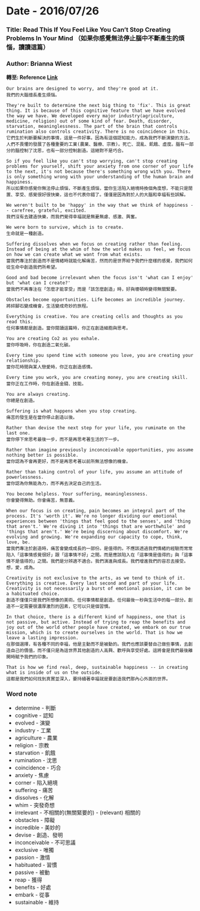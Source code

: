 # Date - 2016/07/26

### Title: Read This If You Feel Like You Can’t Stop Creating Problems In Your Mind （如果你感覺無法停止腦中不斷產生的煩惱，讀讀這篇）

### Author: Brianna Wiest


**轉至: Reference [Link](https://medium.com/personal-growth/read-this-if-you-feel-like-you-cant-stop-creating-problems-in-your-mind-d137a36201a7#.tqnk2mjfi)**

```
Our brains are designed to worry, and they're good at it.
我們的大腦擅長產生煩惱。

They're built to determine the next big thing to 'fix'. This is great thing. It is because of this cognitive feature that we have evolved the way we have. We developed every major industry(agriculture, medicine, religion) out of some kind of fear. Death, disorder, starvation, meaninglessness. The part of the brain that controls rumination also controls creativity. There is no coincidence in this.
它們生於判斷要解決的事情，這是一件好事。因為有這個認知能力，成為我們不斷演變的方法。人們不畏懼的發展了各種重要的工業(農業、醫療、宗教)。死亡、混亂、飢餓、虛度。腦有一部分的腦控制了沈思，也有一部分控制創造。這絕對不是巧合。

So if you feel like you can't stop worrying, can't stop creating problems for yourself, shift your anxiety from one corner of your life to the next, it's not because there's something wrong with you. There is only something wrong with your understanding of the human brain and happiness.
所以如果你感覺你無法停止煩惱，不斷產生煩惱，當你生活陷入絕境時換個角度想，不能只是閒置、享受、感覺很好很快樂，這也不代表你錯了。僅僅是因為對於人的大腦和幸福有些誤解。

We weren't built to be 'happy' in the way that we think of happiness -- carefree, grateful, excited.
我們沒有去建造快樂，而我們覺得幸福就是無憂無慮、感激、興奮。

We were born to survive, which is to create.
生命就是一種創造。

Suffering dissolves when we focus on creating rather than feeling. Instead of being at the whim of how the world makes us feel, we focus on how we can create what we want from what exists.
當我們專注於創造而不是情緒時就能化解痛苦，然而的是世界給予我們什麼樣的感覺，我們如何從生命中創造我們所希望。

Good and bad become irrelevant when the focus isn't 'what can I enjoy' but 'what can I create?'
當我們不再專注在「怎麼才能享受」而是「該怎麼創造」時，好與壞頓時變得無關緊要。

Obstacles become opportunities. Life becomes an incredible journey.
將絆腳石變成機會，生活變成奇妙的旅程。

Everything is creative. You are creating cells and thoughts as you read this.
任何事情都是創造。當你閱讀這篇時，你正在創造細胞與思考。

You are creating Co2 as you exhale.
當你呼吸時，你在創造二氧化碳。

Every time you spend time with someone you love, you are creating your relationship.
當你花時間與某人戀愛時，你正在創造感情。

Every time you work, you are creating money, you are creating skill.
當你正在工作時，你在創造金錢、技能。

You are always creating.
你總是在創造。

Suffering is what happens when you stop creating.
痛苦的發生是在當你停止創造以後。

Rather than devise the next step for your life, you ruminate on the last one.
當你停下來思考最後一步，而不是再思考著生活的下一步。

Rather than imagine previously inconceivable opportunities, you assume nothing better is possible.
當你認為不會再更好，而不是再思考著以前所無法想像的機會。

Rather than taking control of your life, you assume an attitude of powerlessness.
當你認為你無能為力，而不再去決定自己的生活。

You become helpless. Your suffering, meaninglessness.
你會變得無助。你會痛苦，無意義。

When our focus is on creating, pain becomes an integral part of the process. It's 'worth it'. We're no longer dividing our emotional experiences between 'things that feel good to the senses', and 'thing that aren't.' We're diving it into 'things that are worthwhile' and 'things that aren't.' We're being discerning about discomfort. We're evolving and growing. We're expanding our capacity to cope, think, love, be.
當我們專注於創造時，痛苦會變成成長的一部份。是值得的。不應該透過我們情緒的經驗而常常陷入「這事情感覺很好」跟「這事情不好」之間。而是應該陷入在「這事情是值得的」與「這事情不是值得的」之間。我們是分辨適不適合。我們演進與成長。我們增進我們的容忍去接受。想，愛，成為。

Creativity is not exclusive to the arts, as we tend to think of it. Everything is creative. Every last second and part of your life. Creativity is not necessarily a burst of emotional passion, it can be a habituated choice.
創造不僅僅只是我們所想像的美術。任何事情都是創造。任何最後一秒與生活中的每一部分。創造不一定需要很濃厚激烈的因素，它可以只是個習慣。

In that choice, there is a different kind of happiness, one that is not passive, but active. Instead of trying to reap the benefits and joy out of the world other people have created, we embark on our true mission, which is to create ourselves in the world. That is how we leave a lasting impression.
在那個選擇，有各種不同的幸福，他是主動而不是被動的。我們也應該要替自己做些事情，去創造自己的價值，而不僅只是為這世界其他創造的人高興、歡呼與享受好處。這將會是我們最後離開時賦予我們的印象。

That is how we find real, deep, sustainable happiness -- in creating what is inside of us on the outside.
這都是我們如何找到真實並深入，要持續著幸福就是要創造我們那內心外面的世界。
```

### Word note

* determine - 判斷
* cognitive - 認知
* evolved - 演變
* industry - 工業
* agriculture - 農業
* religion - 宗教
* starvation - 飢餓
* rumination - 沈思
* coincidence - 巧合
* anxiety - 焦慮
* corner - 陷入絕境
* suffering - 痛苦
* dissolves - 化解
* whim - 突發奇想
* irrelevant - 不相關的(無關緊要的) - (relevant) 相關的
* obstacles - 障礙
* incredible - 美妙的
* devise - 創造、發明
* inconceivable - 不可思議
* exclusive - 唯獨
* passion - 激情
* habituated - 習慣
* passive - 被動
* reap - 獲得
* benefits - 好處
* embark - 從事
* sustainable - 維持

